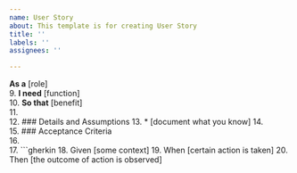 ```yaml
---
name: User Story
about: This template is for creating User Story
title: ''
labels: ''
assignees: ''

---
```


**As a** [role]  
9.	 **I need** [function]  
10.	 **So that** [benefit]  
11.	   
12.	 ### Details and Assumptions
13.	 * [document what you know]
14.	   
15.	 ### Acceptance Criteria  
16.	   
17.	 ```gherkin
18.	 Given [some context]
19.	 When [certain action is taken]
20.	 Then [the outcome of action is observed]
 ```
